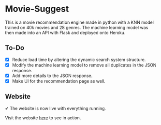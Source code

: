 # Movie-Suggest

This is a movie recommendation engine made in python with a KNN model trained on 40k movies and 28 genres. The machine learning model was then made into an API with Flask and deployed onto Heroku. 

## To-Do
- [x] Reduce load time by altering the dynamic search system structure.
- [x] Modify the machine learning model to remove all duplicates in the JSON response.
- [x] Add more details to the JSON response.
- [x] Make UI for the recommendation page as well.

## Website
✔ The website is now live with everything running.

Visit the website [here](https://movie-suggest.herokuapp.com/) to see in action.

